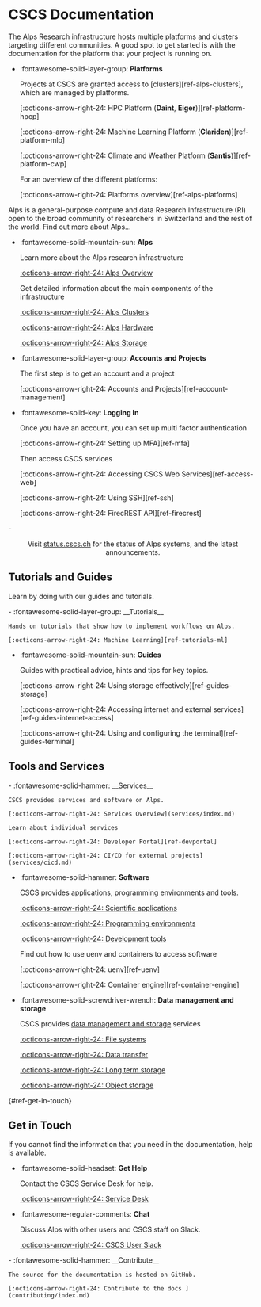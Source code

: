 # CSCS Documentation

The Alps Research infrastructure hosts multiple platforms and clusters targeting different communities.
A good spot to get started is with the documentation for the platform that your project is running on.

<div class="grid cards" markdown>

-   :fontawesome-solid-layer-group: __Platforms__

    Projects at CSCS are granted access to [clusters][ref-alps-clusters], which are managed by platforms.

    [:octicons-arrow-right-24: HPC Platform (__Daint__, __Eiger__)][ref-platform-hpcp]

    [:octicons-arrow-right-24: Machine Learning Platform (__Clariden__)][ref-platform-mlp]

    [:octicons-arrow-right-24: Climate and Weather Platform (__Santis__)][ref-platform-cwp]

    For an overview of the different platforms:

    [:octicons-arrow-right-24: Platforms overview][ref-alps-platforms]

</div>

Alps is a general-purpose compute and data Research Infrastructure (RI) open to the broad community of researchers in Switzerland and the rest of the world.
Find out more about Alps...

<div class="grid cards" markdown>

-   :fontawesome-solid-mountain-sun: __Alps__

    Learn more about the Alps research infrastructure

    [:octicons-arrow-right-24: Alps Overview](alps/index.md)

    Get detailed information about the main components of the infrastructure

    [:octicons-arrow-right-24: Alps Clusters](alps/clusters.md)

    [:octicons-arrow-right-24: Alps Hardware](alps/hardware.md)

    [:octicons-arrow-right-24: Alps Storage](alps/storage.md)

-   :fontawesome-solid-layer-group: __Accounts and Projects__

    The first step is to get an account and a project

    [:octicons-arrow-right-24: Accounts and Projects][ref-account-management]

-   :fontawesome-solid-key: __Logging In__

    Once you have an account, you can set up multi factor authentication

    [:octicons-arrow-right-24: Setting up MFA][ref-mfa]

    Then access CSCS services

    [:octicons-arrow-right-24: Accessing CSCS Web Services][ref-access-web]

    [:octicons-arrow-right-24: Using SSH][ref-ssh]

    [:octicons-arrow-right-24: FirecREST API][ref-firecrest]

</div>

<div class="grid cards" markdown>
-   <p style="text-align:center">Visit <a href="https://status.cscs.ch/">status.cscs.ch</a> for the status of Alps systems, and the latest announcements.</p>
</div>


## Tutorials and Guides

Learn by doing with our guides and tutorials.

<div class="grid cards" markdown>
-   :fontawesome-solid-layer-group: __Tutorials__

    Hands on tutorials that show how to implement workflows on Alps.

    [:octicons-arrow-right-24: Machine Learning][ref-tutorials-ml]

-   :fontawesome-solid-mountain-sun: __Guides__

    Guides with practical advice, hints and tips for key topics.

    [:octicons-arrow-right-24: Using storage effectively][ref-guides-storage]

    [:octicons-arrow-right-24: Accessing internet and external services][ref-guides-internet-access]

    [:octicons-arrow-right-24: Using and configuring the terminal][ref-guides-terminal]

</div>

## Tools and Services

<div class="grid cards" markdown>
-   :fontawesome-solid-hammer: __Services__

    CSCS provides services and software on Alps.

    [:octicons-arrow-right-24: Services Overview](services/index.md)

    Learn about individual services

    [:octicons-arrow-right-24: Developer Portal][ref-devportal]

    [:octicons-arrow-right-24: CI/CD for external projects](services/cicd.md)


-   :fontawesome-solid-hammer: __Software__

    CSCS provides applications, programming environments and tools.

    [:octicons-arrow-right-24: Scientific applications](software/sciapps/index.md)

    [:octicons-arrow-right-24: Programming environments](software/prgenv/index.md)

    [:octicons-arrow-right-24: Development tools](software/devtools/index.md)

    Find out how to use uenv and containers to access software

    [:octicons-arrow-right-24: uenv][ref-uenv]

    [:octicons-arrow-right-24: Container engine][ref-container-engine]


-   :fontawesome-solid-screwdriver-wrench: __Data management and storage__

    CSCS provides [data management and storage](storage/index.md) services

    [:octicons-arrow-right-24: File systems](storage/filesystems.md)

    [:octicons-arrow-right-24: Data transfer](storage/transfer.md)

    [:octicons-arrow-right-24: Long term storage](storage/longterm.md)

    [:octicons-arrow-right-24: Object storage](storage/object.md)

</div>

[](){#ref-get-in-touch}
## Get in Touch

If you cannot find the information that you need in the documentation, help is available.

<div class="grid cards" markdown>

-   :fontawesome-solid-headset: __Get Help__

    Contact the CSCS Service Desk for help.

    [:octicons-arrow-right-24: Service Desk](https://jira.cscs.ch/plugins/servlet/desk)

-   :fontawesome-regular-comments: __Chat__

    Discuss Alps with other users and CSCS staff on Slack.

    [:octicons-arrow-right-24: CSCS User Slack](https://cscs-users.slack.com/)

<div class="grid cards" markdown>
-   :fontawesome-solid-hammer: __Contribute__

    The source for the documentation is hosted on GitHub.

    [:octicons-arrow-right-24: Contribute to the docs ](contributing/index.md)
</div>

</div>


